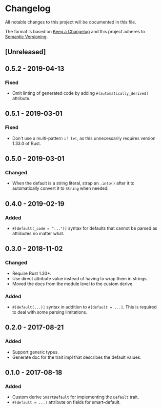 # Changelog
All notable changes to this project will be documented in this file.

The format is based on [Keep a Changelog](http://keepachangelog.com/en/1.0.0/)
and this project adheres to [Semantic Versioning](http://semver.org/spec/v2.0.0.html).

## [Unreleased]

## 0.5.2 - 2019-04-13
### Fixed
- Omit linting of generated code by adding `#[automatically_derived]` attribute.

## 0.5.1 - 2019-03-01
### Fixed
- Don't use a multi-pattern `if let`, as this unnecessarily requires version
  1.33.0 of Rust.

## 0.5.0 - 2019-03-01
### Changed
- When the default is a string literal, strap an `.into()` after it to
  automatically convert it to `String` when needed.

## 0.4.0 - 2019-02-19
### Added
- `#[default(_code = "...")]` syntax for defaults that cannot be parsed as
  attributes no matter what.

## 0.3.0 - 2018-11-02
### Changed
- Require Rust 1.30+.
- Use direct attribute value instead of having to wrap them in strings.
- Moved the docs from the module level to the custom derive.

### Added
- `#[default(...)]` syntax in addition to `#[default = ...]`. This is required
  to deal with some parsing limitations.

## 0.2.0 - 2017-08-21
### Added
- Support generic types.
- Generate doc for the trait impl that describes the default values.

## 0.1.0 - 2017-08-18
### Added
- Custom derive `SmartDefault` for implementing the `Default` trait.
- `#[default = ...]` attribute on fields for smart-default.
